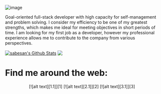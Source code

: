 ![image](https://user-images.githubusercontent.com/63010971/105785932-091c4b80-5f4a-11eb-9bd3-4a89165f9631.png)

Goal-oriented full-stack developer with high capacity for self-management and problem solving. I consider my efficiency to be one of my greatest strengths, which makes me ideal for meeting objectives in short periods of time. I am looking for my first job as a developer, however my professional experience allows me to contribute to the company from various perspectives.  

<a href="https://github.com/sebasvalencia726">
<img align="center" alt="sabesan's Github Stats" src="https://github-readme-stats.codestackr.vercel.app/api?username=sebasvalencia726&show_icons=true&hide_border=true&count_private=true&include_all_commits=true&theme=radical" /></a>

<a href="https://github.com/sebasvalencia726">
  <img align="center" src="https://github-readme-stats.anuraghazra1.vercel.app/api/top-langs/?username=sebasvalencia726&layout=compact&theme=radical" />
</a>

<!-- Please don't remove this: Grab your social icons from https://github.com/carlsednaoui/gitsocial -->

<!-- display the social media buttons in your README -->

# Find me around the web:

<p align="center">
[![alt text][1.1]][1]
[![alt text][2.1]][2]
[![alt text][3.1]][3]


<!-- links to social media icons -->
<!-- no need to change these -->

<!-- icons with padding -->

[1.1]: https://user-images.githubusercontent.com/63010971/109231402-87138280-7794-11eb-9fa5-dcc69e5b9624.png (linkedin)
[2.1]: https://user-images.githubusercontent.com/63010971/109231440-9d214300-7794-11eb-99d9-f3579f59a758.png (twitter)
[3.1]: https://user-images.githubusercontent.com/63010971/109231470-aad6c880-7794-11eb-9bf0-5ce79dd6cd1b.png (medium)

<!-- links to your social media accounts -->
<!-- update these accordingly -->

[1]: https://www.linkedin.com/in/sebastianvalenciasierra/
[2]: https://twitter.com/ajinomano
[3]: https://sebasvalencia726.medium.com/

</p>


<!-- Please don't remove this: Grab your social icons from https://github.com/carlsednaoui/gitsocial -->
